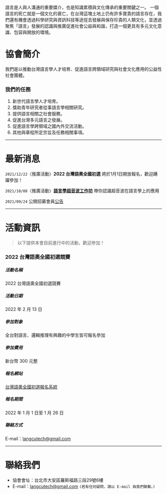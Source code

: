 
語言是人與人溝通的重要媒介，也是知識累積與文化傳承的重要關鍵之一。 
一個語言的死亡就是一個文化的衰亡，在台灣這塊土地上仍有許多寶貴的語言存在，我們還有機會透過科學研究與資訊科技等途徑去發展與保存珍貴的人類文化，並透過聚焦「語言」發展的認識與推廣促進社會公益與和諧，打造一個更具有多元文化意識、包容與開放的環境。

# 協會簡介
我們是以推動台灣語言學人才培育、促進語言跨領域研究與社會文化應用的公益性社會團體。   

### 我們的任務
1. 新世代語言學人才培育。
2. 獎助青年研究者從事語言學相關研究。
3. 提供語言相關之社會服務。
4. 促進台灣多元語言之發展。
5. 促進語言學跨領域之國內外交流活動。
6. 其他與章程所定宗旨及任務相關事項。
 
***

# 最新消息
`2021/12/22`〈推廣活動〉**2022 台灣語奧全國初選** 將於1月1日開放報名，歡迎踴躍參加！  

`2021/10/08`〈推廣活動〉**[語言學超音波工作坊](https://sbs-ntu.github.io/2021-ultrasound-workshop/)** 帶你認識超音波在語言學上的應用  

`2021/09/24` 公開招募會員[公告](/公開招募會員公告.pdf)  



***

# 活動資訊
> 以下提供本會目前進行中的活動，歡迎參加！

### 2022 台灣語奧全國初選競賽 
##### 活動名稱
  2022 台灣語奧全國初選競賽
##### 活動日期
  2022 年 2 月 13 日
##### 參加對象
  全台對語言、邏輯推理有興趣的中學生皆可報名參加
##### 參加費用 
  新台幣 300 元整
##### 報名網站 
  [台灣語奧全國初選報名系統](https://reg.ioltw.org/)
##### 報名期間
  2022 年 1 月 1 日至 1 月 26 日
##### 聯絡方式
  E-mail：langcutech@gmail.com



***

# 聯絡我們
- 協會會址：台北市大安區羅斯福路三段29號6樓    
- E-mail：langcutech@gmail.com
`(若有任何疑問，請以 E-mail 與我們聯繫。)`

